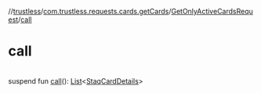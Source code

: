//[trustless](../../../index.md)/[com.trustless.requests.cards.getCards](../index.md)/[GetOnlyActiveCardsRequest](index.md)/[call](call.md)

# call

\
suspend fun [call](call.md)(): [List](https://kotlinlang.org/api/latest/jvm/stdlib/kotlin.collections/-list/index.html)&lt;[StaqCardDetails](../../com.trustless.requests.cards/-staq-card-details/index.md)&gt;
